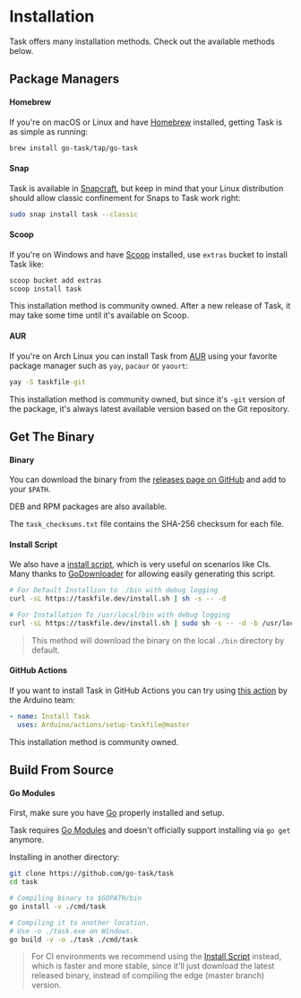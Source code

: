 # Installation

Task offers many installation methods. Check out the available methods below.

## Package Managers

<!-- tabs:start -->

#### **Homebrew**

If you're on macOS or Linux and have [Homebrew][homebrew] installed, getting
Task is as simple as running:

```bash
brew install go-task/tap/go-task
```

#### **Snap**

Task is available in [Snapcraft][snapcraft], but keep in mind that your
Linux distribution should allow classic confinement for Snaps to Task work
right:

```bash
sudo snap install task --classic
```

#### **Scoop**

If you're on Windows and have [Scoop][scoop] installed, use `extras` bucket
to install Task like:

```cmd
scoop bucket add extras
scoop install task
```

This installation method is community owned. After a new release of Task, it
may take some time until it's available on Scoop.

#### **AUR**

If you're on Arch Linux you can install Task from
[AUR](https://aur.archlinux.org/packages/taskfile-git) using your favorite
package manager such as `yay`, `pacaur` or `yaourt`:

```cmd
yay -S taskfile-git
```

This installation method is community owned, but since it's `-git` version of
the package, it's always latest available version based on the Git repository.

<!-- tabs:end -->

## Get The Binary

<!-- tabs:start -->

#### **Binary**

You can download the binary from the [releases page on GitHub][releases] and
add to your `$PATH`.

DEB and RPM packages are also available.

The `task_checksums.txt` file contains the SHA-256 checksum for each file.

#### **Install Script**

We also have a [install script][installscript], which is very useful on
scenarios like CIs. Many thanks to [GoDownloader][godownloader] for allowing
easily generating this script.

```bash
# For Default Installion to ./bin with debug logging
curl -sL https://taskfile.dev/install.sh | sh -s -- -d 

# For Installation To /usr/local/bin with debug logging
curl -sL https://taskfile.dev/install.sh | sudo sh -s -- -d -b /usr/local/bin
```

> This method will download the binary on the local `./bin` directory by default.

#### **GitHub Actions**

If you want to install Task in GitHub Actions you can try using
[this action](https://github.com/arduino/actions/tree/master/setup-taskfile)
by the Arduino team:

```yaml
- name: Install Task
  uses: Arduino/actions/setup-taskfile@master
```

This installation method is community owned.

<!-- tabs:end -->

## Build From Source

<!-- tabs:start -->

#### **Go Modules**

First, make sure you have [Go][go] properly installed and setup.

Task requires [Go Modules](https://github.com/golang/go/wiki/Modules) and
doesn't officially support installing via `go get` anymore.

Installing in another directory:

```bash
git clone https://github.com/go-task/task
cd task

# Compiling binary to $GOPATH/bin
go install -v ./cmd/task

# Compiling it to another location.
# Use -o ./task.exe on Windows.
go build -v -o ./task ./cmd/task
```

> For CI environments we recommend using the [Install Script](#get-the-binary)
> instead, which is faster and more stable, since it'll just download the latest
> released binary, instead of compiling the edge (master branch) version.

<!-- tabs:end -->

[go]: https://golang.org/
[snapcraft]: https://snapcraft.io/task
[homebrew]: https://brew.sh/
[installscript]: https://github.com/go-task/task/blob/master/install-task.sh
[releases]: https://github.com/go-task/task/releases
[godownloader]: https://github.com/goreleaser/godownloader
[scoop]: https://scoop.sh/
